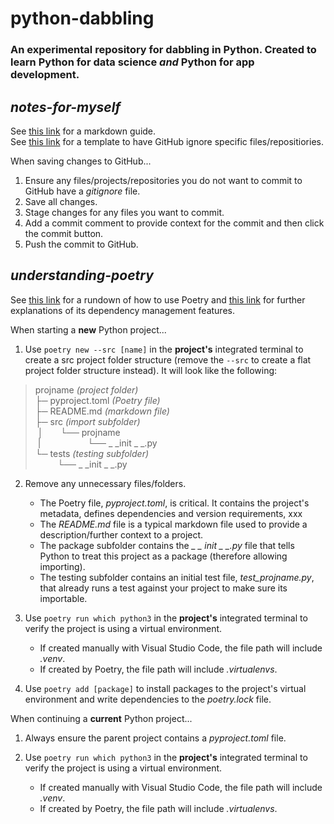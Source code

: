 # python-dabbling

### An experimental repository for dabbling in Python. Created to learn Python for data science _and_ Python for app development.
  

## *notes-for-myself*

See [this link](https://www.markdownguide.org/basic-syntax/) for a markdown guide.  
See [this link](https://www.jcchouinard.com/gitignore-template/) for a template to have GitHub ignore specific files/repositiories.

When saving changes to GitHub...

1. Ensure any files/projects/repositories you do not want to commit to GitHub have a *gitignore* file.
2. Save all changes.
3. Stage changes for any files you want to commit.
4. Add a commit comment to provide context for the commit and then click the commit button.
5. Push the commit to GitHub.

## *understanding-poetry*
  
See [this link](https://hackersandslackers.com/python-poetry-package-manager/) for a rundown of how to use Poetry and [this link](https://realpython.com/dependency-management-python-poetry/) for further explanations of its dependency management features. 

When starting a **new** Python project...

1. Use `poetry new --src [name]` in the **project's** integrated terminal to create a src project folder structure (remove the `--src` to create a flat project folder structure instead). It will look like the following:

> projname *(project folder)*  
> ├─ pyproject.toml *(Poetry file)*  
> ├─ README.md *(markdown file)*  
> ├─ src *(import subfolder)*  
> &nbsp;│ &nbsp; &nbsp; &nbsp; └── projname  
> &nbsp;| &nbsp; &nbsp; &nbsp; &nbsp; &nbsp; &nbsp; &nbsp; &nbsp; &nbsp; └── _ _init _ _.py  
> └─ tests *(testing subfolder)*  
> &nbsp; &nbsp; &nbsp; &nbsp;&nbsp; └── _ _init _ _.py  

2. Remove any unnecessary files/folders.
    - The Poetry file, *pyproject.toml*, is critical. It contains the project's metadata, defines dependencies and version requirements, xxx
    - The *README.md* file is a typical markdown file used to provide a description/further context to a project.
    - The package subfolder contains the *_ _ init _ _.py* file that tells Python to treat this project as a package (therefore allowing importing).
    - The testing subfolder contains an initial test file, *test_projname.py*, that already runs a test against your project to make sure its importable.

3. Use `poetry run which python3` in the **project's** integrated terminal to verify the project is using a virtual environment.
    - If created manually with Visual Studio Code, the file path will include *.venv*.
    - If created by Poetry, the file path will include *.virtualenvs*.

4. Use `poetry add [package]` to install packages to the project's virtual environment and write dependencies to the *poetry.lock* file.

When continuing a **current** Python project...

1. Always ensure the parent project contains a *pyproject.toml* file.

2. Use `poetry run which python3` in the **project's** integrated terminal to verify the project is using a virtual environment.
    - If created manually with Visual Studio Code, the file path will include *.venv*.
    - If created by Poetry, the file path will include *.virtualenvs*.
